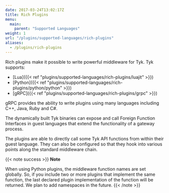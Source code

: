 ```yaml
---
date: 2017-03-24T13:02:17Z
title: Rich Plugins
menu:
  main:
    parent: "Supported Languages"
weight: 1
url: "/plugins/supported-languages/rich-plugins"
aliases:
  - /plugins/rich-plugins
---
```


Rich plugins make it possible to write powerful middleware for Tyk. Tyk supports: 

*   [Lua]({{< ref "plugins/supported-languages/rich-plugins/luajit" >}})
*   [Python]({{< ref "plugins/supported-languages/rich-plugins/python/python" >}})
*   [gRPC]({{< ref "plugins/supported-languages/rich-plugins/grpc" >}})

gRPC provides the ability to write plugins using many languages including C++, Java, Ruby and C#.

The dynamically built Tyk binaries can expose and call Foreign Function Interfaces in guest languages that extend the functionality of a gateway process.

The plugins are able to directly call some Tyk API functions from within their guest language. They can also be configured so that they hook into various points along the standard middleware chain.

{{< note success >}}
**Note**  

When using Python plugins, the middleware function names are set globally. So, if you include two or more plugins that implement the same function, the last declared plugin implementation of the function will be returned. We plan to add namespaces in the future.
{{< /note >}}

